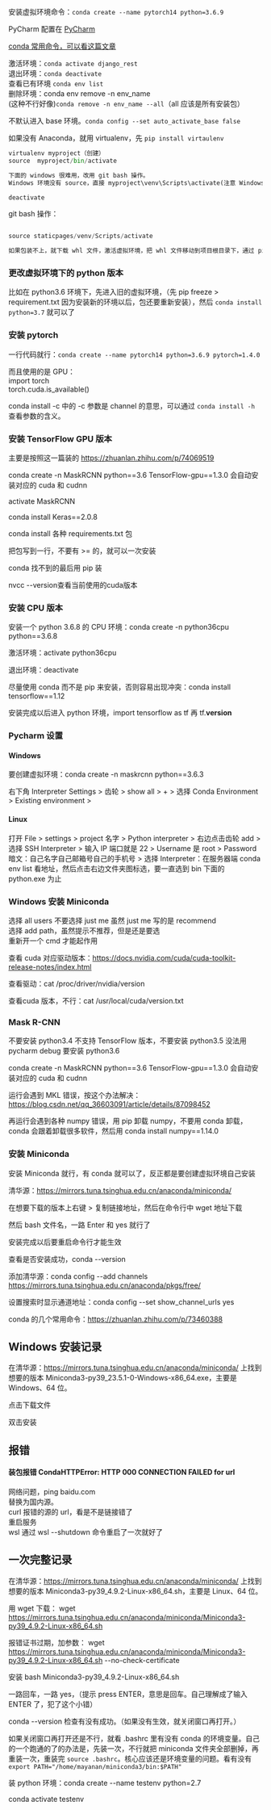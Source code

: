 
安装虚拟环境命令：`conda create --name pytorch14 python=3.6.9`  

PyCharm 配置在 [PyCharm](https://github.com/yananma/program/blob/master/PyCharm.md)    


[conda 常用命令，可以看这篇文章](https://blog.csdn.net/u010414589/article/details/107441469?spm=1001.2101.3001.6650.2&utm_medium=distribute.pc_relevant.none-task-blog-2%7Edefault%7ECTRLIST%7Edefault-2.pc_relevant_default&depth_1-utm_source=distribute.pc_relevant.none-task-blog-2%7Edefault%7ECTRLIST%7Edefault-2.pc_relevant_default&utm_relevant_index=5) 

激活环境：`conda activate django_rest`  
退出环境：`conda deactivate`   
查看已有环境 `conda env list`  
删除环境：conda env remove -n env_name    
(这种不行好像)`conda remove -n env_name --all`（all 应该是所有安装包）  

不默认进入 base 环境。`conda config --set auto_activate_base false`      


如果没有 Anaconda，就用 virtualenv，先 `pip install virtaulenv`    
```python 
virtualenv myproject（创建）  
source  myproject/bin/activate

下面的 windows 很难用，改用 git bash 操作。   
Windows 环境没有 source，直接 myproject\venv\Scripts\activate(注意 Windows 斜线的方向)）(staticpages 就是用的 virtualenv)    

deactivate   
```

git bash 操作：  
```python

source staticpages/venv/Scripts/activate

如果包装不上，就下载 whl 文件，激活虚拟环境，把 whl 文件移动到项目根目录下，通过 pip install whl 安装。
```


### 更改虚拟环境下的 python 版本  

比如在 python3.6 环境下，先进入旧的虚拟环境，（先 pip freeze > requirement.txt 因为安装新的环境以后，包还要重新安装），然后 `conda install python=3.7` 就可以了  


### 安装 pytorch 

一行代码就行：`conda create --name pytorch14 python=3.6.9 pytorch=1.4.0`  

而且使用的是 GPU：  
import torch  
torch.cuda.is_available()  


conda install -c 中的 -c 参数是 channel 的意思，可以通过 `conda install -h` 查看参数的含义。   



### 安装 TensorFlow GPU 版本

主要是按照这一篇装的  https://zhuanlan.zhihu.com/p/74069519  

conda create -n MaskRCNN python==3.6 TensorFlow-gpu==1.3.0 会自动安装对应的 cuda 和 cudnn   

activate MaskRCNN  

conda install Keras==2.0.8  

conda install 各种 requirements.txt 包   

把包写到一行，不要有 >= 的，就可以一次安装  

conda 找不到的最后用 pip 装  

nvcc --version查看当前使用的cuda版本  

### 安装 CPU 版本

安装一个 python 3.6.8 的 CPU 环境：conda create -n python36cpu python==3.6.8  

激活环境：activate python36cpu  

退出环境：deactivate

尽量使用 conda 而不是 pip 来安装，否则容易出现冲突：conda install tensorflow==1.12  

安装完成以后进入 python 环境，import tensorflow as tf 再 tf.__version__  

### Pycharm 设置  

#### Windows
要创建虚拟环境：conda create -n maskrcnn python==3.6.3

右下角 Interpreter Settings > 齿轮 > show all > + > 选择 Conda Environment > Existing environment >

#### Linux

打开 File > settings > project 名字 > Python interpreter > 右边点击齿轮 add > 选择 SSH Interpreter > 输入 IP 端口就是 22 > Username 是 root > Password 暗文：自己名字自己邮箱号自己的手机号 > 选择 Interpreter：在服务器端 conda env list 看地址，然后点击右边文件夹图标选，要一直选到 bin 下面的 python.exe 为止 



### Windows 安装 Miniconda  

选择 all users 不要选择 just me 虽然 just me 写的是 recommend  
选择 add path，虽然提示不推荐，但是还是要选  
重新开一个 cmd 才能起作用  





查看 cuda 对应驱动版本：https://docs.nvidia.com/cuda/cuda-toolkit-release-notes/index.html  

查看驱动：cat /proc/driver/nvidia/version  

查看cuda 版本，不行：cat /usr/local/cuda/version.txt  




### Mask R-CNN 

不要安装 python3.4 不支持 TensorFlow 版本，不要安装 python3.5 没法用 pycharm debug 要安装 python3.6  

conda create -n MaskRCNN python==3.6 TensorFlow-gpu==1.3.0 会自动安装对应的 cuda 和 cudnn   

运行会遇到 MKL 错误，按这个办法解决：https://blog.csdn.net/qq_36603091/article/details/87098452  

再运行会遇到各种 numpy 错误，用 pip 卸载 numpy，不要用 conda 卸载，conda 会跟着卸载很多软件，然后用 conda install numpy==1.14.0  







### 安装 Miniconda  

安装 Miniconda 就行，有 conda 就可以了，反正都是要创建虚拟环境自己安装  

清华源：https://mirrors.tuna.tsinghua.edu.cn/anaconda/miniconda/  

在想要下载的版本上右键 > 复制链接地址，然后在命令行中 wget 地址下载  

然后 bash 文件名，一路 Enter 和 yes 就行了  

安装完成以后要重启命令行才能生效  

查看是否安装成功，conda --version  

添加清华源：conda config --add channels https://mirrors.tuna.tsinghua.edu.cn/anaconda/pkgs/free/  

设置搜索时显示通道地址：conda config --set show_channel_urls yes  



conda 的几个常用命令：https://zhuanlan.zhihu.com/p/73460388  




## Windows 安装记录   

在清华源：https://mirrors.tuna.tsinghua.edu.cn/anaconda/miniconda/ 上找到想要的版本 Miniconda3-py39_23.5.1-0-Windows-x86_64.exe，主要是 Windows、64 位。      

点击下载文件     

双击安装    





## 报错   


#### 装包报错 CondaHTTPError: HTTP 000 CONNECTION FAILED for url 

网络问题，ping baidu.com  
替换为国内源。   
curl 报错的源的 url，看是不是链接错了   
重启服务   
wsl 通过 wsl \-\-shutdown 命令重启了一次就好了    



## 一次完整记录      

在清华源：https://mirrors.tuna.tsinghua.edu.cn/anaconda/miniconda/ 上找到想要的版本 Miniconda3-py39_4.9.2-Linux-x86_64.sh，主要是 Linux、64 位。

用 wget 下载： wget https://mirrors.tuna.tsinghua.edu.cn/anaconda/miniconda/Miniconda3-py39_4.9.2-Linux-x86_64.sh     

报错证书过期，加参数： wget https://mirrors.tuna.tsinghua.edu.cn/anaconda/miniconda/Miniconda3-py39_4.9.2-Linux-x86_64.sh --no-check-certificate       

安装 bash Miniconda3-py39_4.9.2-Linux-x86_64.sh     

一路回车，一路 yes，（提示 press ENTER，意思是回车。自己理解成了输入 ENTER 了，犯了这个小错）     

conda --version 检查有没有成功。（如果没有生效，就关闭窗口再打开。）     

如果关闭窗口再打开还是不行，就看 .bashrc 里有没有 conda 的环境变量。自己的一个跑通的了的办法是，先装一次，不行就把 miniconda 文件夹全部删掉，再重装一次，重装完 `source .bashrc`。核心应该还是环境变量的问题。看有没有 `export PATH="/home/mayanan/miniconda3/bin:$PATH"`     

装 python 环境：conda create --name testenv python=2.7      

conda activate testenv        







